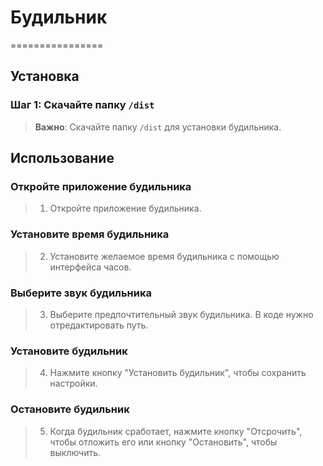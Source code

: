# Будильник
================

## Установка
### Шаг 1: Скачайте папку `/dist`
> **Важно**: Скачайте папку `/dist` для установки будильника.

## Использование
### Откройте приложение будильника
> 1. Откройте приложение будильника.

### Установите время будильника
> 2. Установите желаемое время будильника с помощью интерфейса часов.

### Выберите звук будильника
> 3. Выберите предпочтительный звук будильника. В коде нужно отредактировать путь.

### Установите будильник
> 4. Нажмите кнопку "Установить будильник", чтобы сохранить настройки.

### Остановите будильник
> 5. Когда будильник сработает, нажмите кнопку "Отсрочить", чтобы отложить его или кнопку "Остановить", чтобы выключить.
